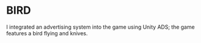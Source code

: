 # BIRD
I integrated an advertising system into the game using Unity ADS; the game features a bird flying and knives.
